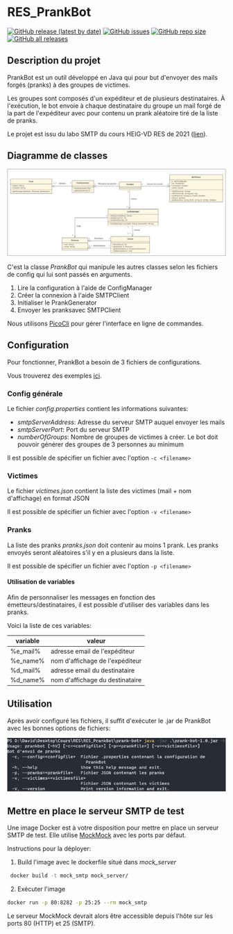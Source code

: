# RES_PrankBot

[![GitHub release (latest by date)](https://img.shields.io/github/v/release/david-pellissier/RES_PrankBot)](https://github.com/david-pellissier/RES_PrankBot/releases/latest)
[![GitHub issues](https://img.shields.io/github/issues-raw/david-pellissier/RES_PrankBot)](https://github.com/david-pellissier/RES_PrankBot/issues)
[![GitHub repo size](https://img.shields.io/github/repo-size/david-pellissier/RES_PrankBot)](#)
[![GitHub all releases](https://img.shields.io/github/downloads/david-pellissier/RES_PrankBot/total)](https://github.com/david-pellissier/RES_PrankBot/releases/latest)

## Description du projet

PrankBot est un outil développé en Java qui pour but d'envoyer des mails forgés (pranks) à des groupes de victimes.

Les groupes sont composés d'un expéditeur et de plusieurs destinataires.
À l'exécution, le bot envoie à chaque destinataire du groupe un mail forgé de la part de l'expéditeur avec pour contenu un prank aléatoire tiré de la liste de pranks.

Le projet est issu du labo SMTP du cours HEIG-VD RES de 2021 ([lien](https://github.com/SoftEng-HEIGVD/Teaching-HEIGVD-RES-2021-Labo-SMTP)).

## Diagramme de classes

![Diagramme](figures/diagram.png)

C'est la classe *PrankBot* qui manipule les autres classes selon les fichiers de config qui lui sont passés en arguments.

1. Lire la configuration à l'aide de ConfigManager
2. Créer la connexion à l'aide SMTPClient
3. Initialiser le PrankGenerator
4. Envoyer les pranksavec SMTPClient

Nous utilisons [PicoCli](https://picocli.info/) pour gérer l'interface en ligne de commandes.

## Configuration

Pour fonctionner, PrankBot a besoin de 3 fichiers de configurations.

Vous trouverez des exemples [ici](https://github.com/david-pellissier/RES_PrankBot/exemples).

### Config générale

Le fichier *config.properties* contient les informations suivantes:

- *smtpServerAddress*: Adresse du serveur SMTP auquel envoyer les mails
- *smtpServerPort*: Port du serveur SMTP
- *numberOfGroups*: Nombre de groupes de victimes à créer. Le bot doit pouvoir générer des groupes de 3 personnes au minimum

Il est possible de spécifier un fichier avec l'option `-c <filename>`

### Victimes

Le fichier *victimes.json* contient la liste des victimes (mail + nom d'affichage) en format JSON

Il est possible de spécifier un fichier avec l'option `-v <filename>`

### Pranks

La liste des pranks *pranks.json* doit contenir au moins 1 prank. Les pranks envoyés seront aléatoires s'il y en a plusieurs dans la liste.

Il est possible de spécifier un fichier avec l'option `-p <filename>`

#### Utilisation de variables

Afin de personnaliser les messages en fonction des émetteurs/destinataires, il est possible d'utiliser des variables dans les pranks.

Voici la liste de ces variables:

|variable|valeur|
|--|--|
|%e_mail%|adresse email de l'expéditeur|
|%e_name%|nom d'affichage de l'expéditeur|
|%d_mail%|adresse email du destinataire|
|%d_name%|nom d'affichage du destinataire|

## Utilisation

Après avoir configuré les fichiers, il suffit d'exécuter le .jar de PrankBot avec les bonnes options de fichiers:

![Aide](figures/help.png)

## Mettre en place le serveur SMTP de test

Une image Docker est à votre disposition pour mettre en place un serveur SMTP de test. Elle utilise [MockMock](https://github.com/tweakers/MockMock/) avec les ports par défaut.

Instructions pour la déployer:

1. Build l'image avec le dockerfile situé dans *mock_server*

```sh
 docker build -t mock_smtp mock_server/
```

2. Exécuter l'image

```sh
docker run -p 80:8282 -p 25:25 --rm mock_smtp
```

Le serveur MockMock devrait alors être accessible depuis l'hôte sur les ports 80 (HTTP) et 25 (SMTP).
